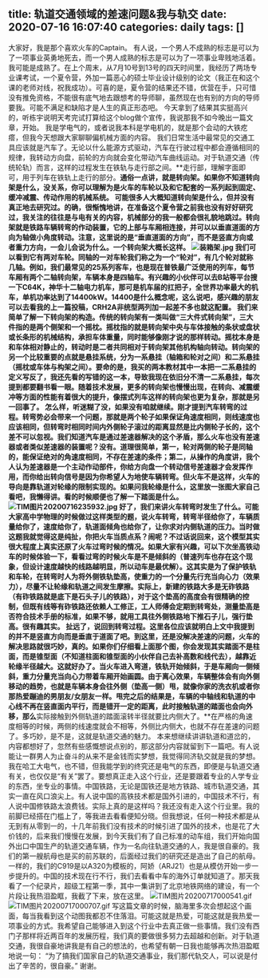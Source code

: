 title: 轨道交通领域的差速问题&amp;我与轨交
date: 2020-07-16 16:07:40
categories: daily
tags: []
---
大家好，我是那个喜欢火车的Captain。
有人说，一个男人不成熟的标志是可以为了一项事业英勇地死去，而一个男人成熟的标志是可以为了一项事业卑贱地活着。我可能是成熟了。在上个周末，从7月10号到13号的四天时间里，我经历了两场专业课考试，一个夏令营，外加一篇恶心的硕士毕业设计级别的论文（我正在和这个课的老师对线，祝我成功）。可喜的是，夏令营的结果还不错，优营在手，只可惜没有推免资格，不能很有底气地去跟想考的导师聊，虽然现在也有别的方向的导师要我。可能不满足和缺陷才是人生的真正形态吧。
今天拿到了结果其实挺高兴的，听栋宇说明天考完试打算给这个blog做个宣传，我说那我不如今晚出一篇文章，开始。
我是学电气的，或者说我本科是学电机的，就是那个会动的大铁疙瘩，但我今天想跟大家聊聊偏机械方面的内容。
我们日常生活中最常见的交通工具应该就是汽车了。无论以什么能源方式驱动，汽车在行驶过程中都会遵循相同的规律，我转动方向盘，前轮的方向就会变化带动汽车曲线运动。对于轨道交通（传统轮轨）而言，这样的过程发生在铁轨与走行部之间。**走行部，理解字面即可，用于列车在铁轨上走行的部分。**通俗一点讲，就是转向架。如果你不知道转向架是什么，没关系，你可以理解为是火车的车轮以及和它配套的一系列起到固定、缓冲减震、传动作用的机械系统。
可能很多人大概知道转向架是什么，但并没有真正地去研究过。的确，很惭愧地讲，在准备这个夏令营之前我也没有好好研究过，我关注的往往是与电有关的内容，机械部分的我一般都会很礼貌地跳过。转向架就是铁路车辆转弯的作动装置，它的上部与车厢相连接，并可以以垂直道面的方向为轴做小角度转动。**注意，这里说的是“垂直道面的方向”，而不是竖直方向或者重力方向，**一会儿会说为什么。一个转向架大概长这样。
![装箱架.jpg][1]
我们可以看到它有两对车轮。同轴的一对车轮我们称之为一个“轮对”，有几个轮对就称几轴。例如，我们最常见的25系列客车，也是现在普铁最广泛使用的列车，每节车厢有两个二轴转向架，车辆本身是四轴车。有兴趣的小伙伴可以去B站等平台搜一下C64K，神华十二轴电力机车，那可是机车届的扛把子，全世界功率最大的机车，单机功率达到了14400kW。14400是什么概念呢，这么说吧，感兴趣的朋友可以去看我的上一篇投稿，CRH2A非统型两列加一起差不多也就这配置。
我们来简单了解一下转向架的构造。传统的转向架有一类叫做“三大件式转向架”，三大件指的是两个侧架和一个摇枕。摇枕指的就是转向架中央与车体接触的条状或盘状或长条形的机械结构，承担车体重量，同时能够像刚才说的那样转动。摇枕本身是和车体相对静止的，转动时是二者共同相对于转向架其他机构轴向转动。转向架的另一个比较重要的点就是悬挂系统，分为一系悬挂（轴箱和轮对之间）和二系悬挂（摇枕或车体与构架之间）。要命的是，我买的两本教材其中一本把一二系悬挂的定义写反了，我还先看的写错的这一本，导致我现在依旧分不清一二系悬挂，每次提到都要翻书看一眼。随着技术发展，更多的转向架也慢慢出现，在转向、减震缓冲等方面的性能有着很大的提升，像摆式列车这样的转向架也更为复杂，那就是另一回事了。
怎么样，听迷糊了没，如果没有咱就继续。刚才提到汽车转弯的过程。转弯势必会带来一个问题，那就是两个轮子如果保证角速度相同，则线速度也应该相同，但转弯时相同时间内外侧轮子滚过的距离显然是比内侧轮子长的，这个差不可以忽视。我们知道汽车是通过差速器解决的这个矛盾，那么火车也没有差速器或者类似差速器的装置呢？没有。道理很简单，第一，轮对两侧的轮子是同轴的，能保证绝对的角速度相同，不存在差速的条件；第二，从操作的角度讲，我个人认为差速器是一个主动作动部件，你给方向盘一个转动信号差速器才会发挥作用，而你给出转向信号是因为你希望人为地使车辆转弯。但火车不是这样，火车的导向是靠轨道对轮缘的限制实现的。如果问我轮缘是什么，这里放一张图大家自己看吧，我懒得讲。看的时候顺便也了解一下踏面是什么。
![TIM图片20200716235932.jpg][2]
好了，我们来讲火车转弯时发生了什么。可能大家高中学物理的时候做过这样类型的题，说火车转弯，转弯半径给你了，车辆质量给你了，速度给你了，轨道面倾角也给你了，让你求对内侧轨道的压力。当时做这题我就觉得这是纯扯，你把火车当质点系？闹呢？不过话说回来，这个模型其实很大程度上真实还原了火车过弯时候的情况。如果大家有兴趣，可以下次坐高铁动车的时候体验一下，看看过弯的时候火车是不是倾斜的（普速列车也存在这个现象，但设计速度越快的线路越明显，所以动车是最优解）。这其实是为了保护铁轨和车轮，在转弯时人为将外侧铁轨垫高，使重力的一个分量先行充当向心力（效果力），尽量不让轮缘和轨道之间发生摩擦。实际上，新建的铁路大多是无砟铁路（有砟铁路就是底下是石头子儿的铁路），对于这个垫高的高度会有很精确的控制，但既有线等有砟铁路还依赖人工修正，工人师傅会定期到转弯处，测量垫高是否符合技术手册的标准，如果不够，就用工具往外侧铁路地下推石子儿，强行垫高。很有趣其实。
扯远了，说回到转弯过程。这里各位应该就明白上文中我提到的并不是竖直方向而是垂直于道面了吧。到这里，还是没解决差速的问题，火车的解决思路就很巧妙，真的。如果你们仔细看上面那个图，你会发现其实踏面不是柱面，而是**锥型面**（不知道柱面和锥型面的小伙伴自己去补高数和线代去），越靠近轮缘半径越大。这就好办了。当火车进入弯道，铁轨开始倾斜，于是车厢向一侧倾斜，重力分量充当向心力带着车厢开始画圆。由于离心效果，车辆整体会有向外侧移动的趋势，也就是车辆本身会往外侧（垫高一侧）甩，就像你家的洗衣机或者你那热爱蹦迪的男朋友/女朋友一样。甩完之后的结果是，车辆的中轴线和轨道的中心线不再在竖直面内平行，而是错开一定的距离，此时接触轨道的踏面也会向外移，那么**实际接触到外侧轨道的踏面滚转半径就要比内侧大了。**在严格的角速度相等的时候，两侧的线速度就会不相等，外侧比内侧大，也就不存在差速的问题了。多巧妙，是不是，这就是轨道交通的魅力。
本来想继续讲讲轨道和道岔的，内容都想好了，忽然有些感慨想说点别的，那这部分内容就留到下一篇吧。有人说能让一群男人为止奋斗的从来不是金钱而实梦想，我觉得同济轨交就是我的梦想。我在哈工大电气，也不错，但我能学到的终究还是电气的东西，即便是与轨道交通有关，也仅仅是“有关”罢了。要想真正走入这个行业，还是要跟着专业的人学专业的东西，坐专业的事情。中国铁路，无论是国铁还是地方铁路、城市轨道交通，其实一直在风口浪尖上。有人说中国的高铁技术都是国外引进的，中国技术不行，有人说中国修铁路太浪费钱。实际上真的是这样吗？我还没有走入这个行业里。我的前脚已经搭在门槛上了，等我进去看看便知分晓。但我想说，任何一种技术都是从无到有从零到一的，十几年前我们没有技术的时候引进了国外的技术，也是花了大价钱的，后来我们慢慢在发展，到今天我们有了自己标准的动车组，我们开始向国外出口中国生产的轨道交通车辆，作为一名向往轨道交通的人，我是很自豪的。我们的第一艘航母也是买的前苏联的，后面经过我们的研究还是造出了自己的航母。一样的，我们的C919是以A320为模板的，阿娇（ARJ21）也是从模仿开始一步一步提升的。中国的技术现在行不行，我们去看看中车的海外订单就知道了。那天我看了一个纪录片，超级工程第一季，其中一集讲到了北京地铁网络的建设，有一个片段让我热泪盈眶，我截了下来，放在这里。
![TIM图片20200717000541.gif][3]
![TIM图片20200717000707.gif][4]
写这篇文章的时候，脑海里多次会想起这个画面，每当我看到这个动图我都忍不住落泪。可能这就是热爱，可能这就是我热爱一项事业的方式。我希望自己能够进入到这个行业中去真正做一些事情。我们没有西门子那样将近两百年的发展历程，我们真的要做很多努力去超越和创新。对于轨道交通，我很自豪地讲我是有自己的想法的，也希望有朝一日我也能够再次热泪盈眶地说一句：
“为了搞我们国家自己的轨道交通事业，我们那代轨交人，可以说是付出了辛苦的，很自豪。” 
谢谢。


  [1]: /old_images/2020/07/623017393.jpg
  [2]: /old_images/2020/07/2822560807.jpg
  [3]: /old_images/2020/07/1405371260.gif
  [4]: /old_images/2020/07/3520035333.gif
